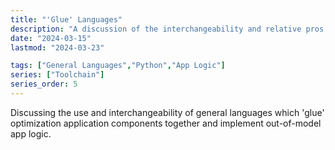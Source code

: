```yaml
---
title: "'Glue' Languages"
description: "A discussion of the interchangeability and relative pros and cons of various popular scripting and general languages used to 'glue' optimization application components together, and implement app logic."
date: "2024-03-15"
lastmod: "2024-03-23"

tags: ["General Languages","Python","App Logic"]
series: ["Toolchain"]
series_order: 5
---
```


Discussing the use and interchangeability of general languages which 'glue' optimization application components together and implement out-of-model app logic.
